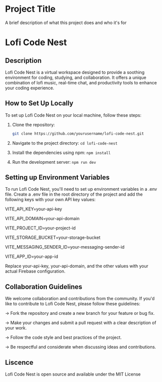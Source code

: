 
# Project Title

A brief description of what this project does and who it's for

# Lofi Code Nest

## Description

Lofi Code Nest is a virtual workspace designed to provide a soothing environment for coding, studying, and collaboration. It offers a unique combination of lofi music, real-time chat, and productivity tools to enhance your coding experience.

## How to Set Up Locally

To set up Lofi Code Nest on your local machine, follow these steps:

1. Clone the repository:
   ```bash
   git clone https://github.com/yourusername/lofi-code-nest.git
2. Navigate to the project directory:
`cd lofi-code-nest`

3. Install the dependencies using npm:
`npm install`

4. Run the development server:
`npm run dev`

## Setting up Environment Variables
To run Lofi Code Nest, you'll need to set up environment variables in a .env file. Create a .env file in the root directory of the project and add the following keys with your own API key values:

VITE_API_KEY=your-api-key

VITE_API_DOMAIN=your-api-domain

VITE_PROJECT_ID=your-project-id

VITE_STORAGE_BUCKET=your-storage-bucket

VITE_MESSAGING_SENDER_ID=your-messaging-sender-id

VITE_APP_ID=your-app-id

Replace your-api-key, your-api-domain, and the other values with your actual Firebase configuration.

## Collaboration Guidelines
We welcome collaboration and contributions from the community. If you'd like to contribute to Lofi Code Nest, please follow these guidelines:

-> Fork the repository and create a new branch for your feature or bug fix.

-> Make your changes and submit a pull request with a clear description of your work.

-> Follow the code style and best practices of the project.

-> Be respectful and considerate when discussing ideas and contributions.

## Liscence 
Lofi Code Nest is open source and available under the MIT License